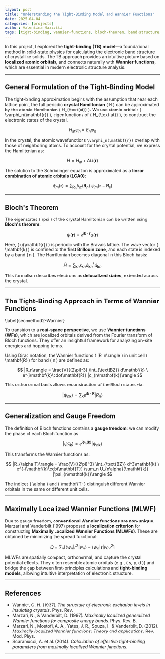 ```yaml
---
layout: post
title: "Understanding the Tight-Binding Model and Wannier Functions"
date: 2025-04-04
categories: [projects]
author: Valentina Mazzotti
tags: [tight-binding, wannier-functions, bloch-theorem, band-structure, MLWF]
---
```


In this project, I explored the **tight-binding (TB) model**—a foundational method in solid-state physics for calculating the electronic band structure of crystalline solids. The TB approach provides an intuitive picture based on **localized atomic orbitals**, and connects naturally with **Wannier functions**, which are essential in modern electronic structure analysis.

---

## General Formulation of the Tight-Binding Model

The tight-binding approximation begins with the assumption that near each lattice point, the full periodic **crystal Hamiltonian** \( H \) can be approximated by the atomic Hamiltonian \( H_{\text{at}} \). We use atomic orbitals \( \varphi_n(\mathbf{r}) \), eigenfunctions of \( H_{\text{at}} \), to construct the electronic states of the crystal.

$$
H_{\text{at}} \varphi_n = E_n \varphi_n \tag{10.1}
$$

In the crystal, the atomic wavefunctions ` \varphi_n(\mathbf{r}) ` overlap with those of neighboring atoms. To account for the crystal potential, we express the Hamiltonian as:

$$
H = H_{\text{at}} + \Delta U(\mathbf{r})
$$

The solution to the Schrödinger equation is approximated as a **linear combination of atomic orbitals (LCAO)**:

$$
\psi_m(\mathbf{r}) = \sum_{\mathbf{R}_n} b_m(\mathbf{R}_n)\ \varphi_m(\mathbf{r} - \mathbf{R}_n)
$$

---

## Bloch's Theorem

The eigenstates \( \psi \) of the crystal Hamiltonian can be written using **Bloch's theorem**:

$$
\psi(\mathbf{r}) = e^{i\mathbf{k} \cdot \mathbf{r}} u(\mathbf{r})
$$

Here, \( u(\mathbf{r}) \) is periodic with the Bravais lattice. The wave vector \( \mathbf{k} \) is confined to the **first Brillouin zone**, and each state is indexed by a band \( n \). The Hamiltonian becomes diagonal in this Bloch basis:

$$
\hat{H} = \sum_{\mathbf{k}n} \varepsilon_{\mathbf{k}n} \hat{a}^\dagger_{\mathbf{k}n} \hat{a}_{\mathbf{k}n}
$$

This formalism describes electrons as **delocalized states**, extended across the crystal.

---

## The Tight-Binding Approach in Terms of Wannier Functions
\label{sec:method2-Wannier}

To transition to a **real-space perspective**, we use **Wannier functions (WFs)**, which are localized orbitals derived from the Fourier transform of Bloch functions. They offer an insightful framework for analyzing on-site energies and hopping terms.

Using Dirac notation, the Wannier functions \( |R_n\rangle \) in unit cell \( \mathbf{R} \) for band \( n \) are defined as:

$$
|R_n\rangle = \frac{V}{(2\pi)^3} \int_{\text{BZ}} d\mathbf{k} \ e^{i\mathbf{k}\cdot\mathbf{R}} |c_{n\mathbf{k}}\rangle
$$

This orthonormal basis allows reconstruction of the Bloch states via:

$$
|\psi_{n\mathbf{k}}\rangle = \sum_{\mathbf{R}} e^{i\mathbf{k}\cdot\mathbf{R}} |R_n\rangle
$$

---

## Generalization and Gauge Freedom

The definition of Bloch functions contains a **gauge freedom**: we can modify the phase of each Bloch function as

$$
|\tilde{\psi}_{n\mathbf{k}}\rangle = e^{i\phi_n(\mathbf{k})}|\psi_{n\mathbf{k}}\rangle
$$

This transforms the Wannier functions as:

$$
|R_{\alpha T}\rangle = \frac{V}{(2\pi)^3} \int_{\text{BZ}} d^3\mathbf{k} \ e^{-i\mathbf{k}\cdot\mathbf{T}} \sum_n U_{n\alpha}(\mathbf{k}) |\psi_{n\mathbf{k}}\rangle
$$

The indices \( \alpha \) and \( \mathbf{T} \) distinguish different Wannier orbitals in the same or different unit cells.

---

## Maximally Localized Wannier Functions (MLWF)

Due to gauge freedom, **conventional Wannier functions are non-unique**. Marzari and Vanderbilt (1997) proposed a **localization criterion** for constructing **Maximally Localized Wannier Functions (MLWFs)**. These are obtained by minimizing the spread functional:

$$
\Omega = \sum_n \left[ \langle w_n | r^2 | w_n \rangle - \langle w_n | \mathbf{r} | w_n \rangle^2 \right]
$$

MLWFs are spatially compact, orthonormal, and capture the crystal potential effects. They often resemble atomic orbitals (e.g., \( s, p, d \)) and bridge the gap between first-principles calculations and **tight-binding models**, allowing intuitive interpretation of electronic structure.

---



## References

- Wannier, G. H. (1937). *The structure of electronic excitation levels in insulating crystals*. Phys. Rev.  
- Marzari, N., & Vanderbilt, D. (1997). *Maximally localized generalized Wannier functions for composite energy bands*. Phys. Rev. B.  
- Marzari, N., Mostofi, A. A., Yates, J. R., Souza, I., & Vanderbilt, D. (2012). *Maximally localized Wannier functions: Theory and applications*. Rev. Mod. Phys.  
- Scaramucci, A. et al. (2014). *Calculation of effective tight-binding parameters from maximally localized Wannier functions*.

---

